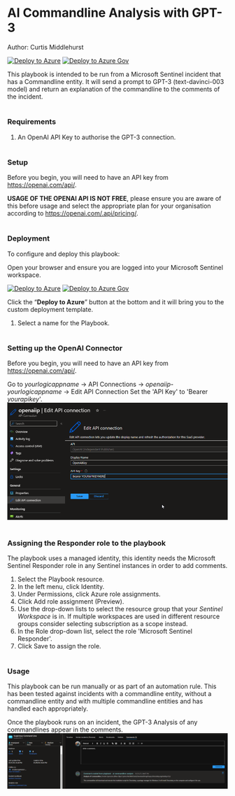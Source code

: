 # AI Commandline Analysis with GPT-3
Author: Curtis Middlehurst

[![Deploy to Azure](https://aka.ms/deploytoazurebutton)](https://portal.azure.com/#create/Microsoft.Template/uri/https%3A%2F%2Fraw.githubusercontent.com%2FAzure%2FAzure-Sentinel%2Fmaster%2FPlaybooks%2FAS-AI-Commandline-Analysis%2Fazuredeploy.json)
[![Deploy to Azure Gov](https://aka.ms/deploytoazuregovbutton)](https://portal.azure.us/#create/Microsoft.Template/uri/https%3A%2F%2Fraw.githubusercontent.com%2FAzure%2FAzure-Sentinel%2Fmaster%2FPlaybooks%2FAS-AI-Commandline-Analysis%2Fazuredeploy.json)

This playbook is intended to be run from a Microsoft Sentinel incident that has a Commandline entity. It will send a prompt to GPT-3 (text-davinci-003 model) and return an explanation of the commandline to the comments of the incident.

#
### Requirements

1. An OpenAI API Key to authorise the GPT-3 connection.

# 
### Setup

Before you begin, you will need to have an API key from https://openai.com/api/. 

**USAGE OF THE OPENAI API IS NOT FREE**, please ensure you are aware of this before usage and select the appropriate plan for your organisation according to https://openai.com/.api/pricing/.

#
### Deployment

To configure and deploy this playbook:

Open your browser and ensure you are logged into your Microsoft Sentinel workspace.

[![Deploy to Azure](https://aka.ms/deploytoazurebutton)](https://portal.azure.com/#create/Microsoft.Template/uri/https%3A%2F%2Fraw.githubusercontent.com%2FAzure%2FAzure-Sentinel%2Fmaster%2FPlaybooks%2FAS-AI-Commandline-Analysis%2Fazuredeploy.json)
[![Deploy to Azure Gov](https://aka.ms/deploytoazuregovbutton)](https://portal.azure.us/#create/Microsoft.Template/uri/https%3A%2F%2Fraw.githubusercontent.com%2FAzure%2FAzure-Sentinel%2Fmaster%2FPlaybooks%2FAS-AI-Commandline-Analysis%2Fazuredeploy.json)

Click the “**Deploy to Azure**” button at the bottom and it will bring you to the custom deployment template.

1. Select a name for the Playbook.

#
### Setting up the OpenAI Connector

Before you begin, you will need to have an API key from https://openai.com/api/. 

Go to *yourlogicappname* -> API Connections -> *openaiip-yourlogicappname* -> Edit API Connection
Set the 'API Key' to 'Bearer *yourapikey*'.
![OpenAiAPIKey](Images/openaiapikey.png)

#
### Assigning the Responder role to the playbook

The playbook uses a managed identity, this identity needs the Microsoft Sentinel Responder role in any Sentinel instances in order to add comments.

1. Select the Playbook resource.
2. In the left menu, click Identity.
3. Under Permissions, click Azure role assignments.
4. Click Add role assignment (Preview).
5. Use the drop-down lists to select the resource group that your *Sentinel Workspace* is in. If multiple workspaces are used in different resource groups consider selecting subscription as a scope instead.
6. In the Role drop-down list, select the role 'Microsoft Sentinel Responder'.
7. Click Save to assign the role.
#
### Usage
This playbook can be run manually or as part of an automation rule. This has been tested against incidents with a commandline entity, without a commandline entity and with multiple commandline entities and has handled each appropriately.

Once the playbook runs on an incident, the GPT-3 Analysis of any commandlines appear in the comments.
![CommandlineAnalysisExample](Images/cmdanalysis.png)
#
